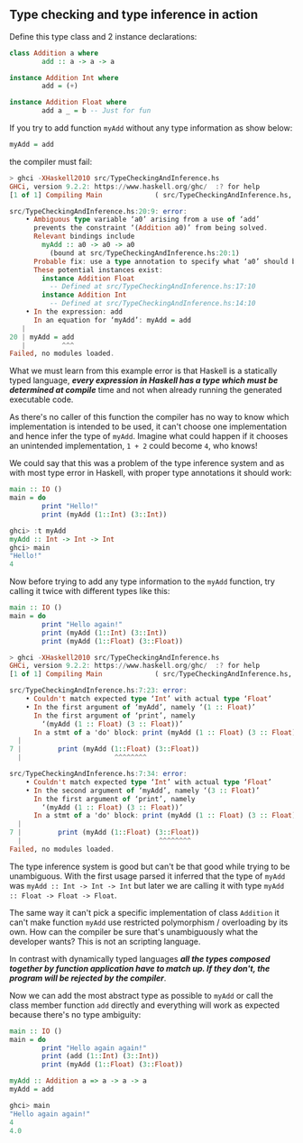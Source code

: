 ## Type checking and type inference in action

Define this type class and 2 instance declarations:

```haskell
class Addition a where
        add :: a -> a -> a

instance Addition Int where
        add = (+)

instance Addition Float where
        add a _ = b -- Just for fun
```

If you try to add function ```myAdd``` without any type information as show
below:

```haskell
myAdd = add
```

the compiler must fail:

```haskell
> ghci -XHaskell2010 src/TypeCheckingAndInference.hs
GHCi, version 9.2.2: https://www.haskell.org/ghc/  :? for help
[1 of 1] Compiling Main             ( src/TypeCheckingAndInference.hs, interpreted )

src/TypeCheckingAndInference.hs:20:9: error:
    • Ambiguous type variable ‘a0’ arising from a use of ‘add’
      prevents the constraint ‘(Addition a0)’ from being solved.
      Relevant bindings include
        myAdd :: a0 -> a0 -> a0
          (bound at src/TypeCheckingAndInference.hs:20:1)
      Probable fix: use a type annotation to specify what ‘a0’ should be.
      These potential instances exist:
        instance Addition Float
          -- Defined at src/TypeCheckingAndInference.hs:17:10
        instance Addition Int
          -- Defined at src/TypeCheckingAndInference.hs:14:10
    • In the expression: add
      In an equation for ‘myAdd’: myAdd = add
   |
20 | myAdd = add
   |         ^^^
Failed, no modules loaded.
```

What we must learn from this example error is that Haskell is a statically typed
language, ***every expression in Haskell has a type which must be determined at
compile*** time and not when already running the generated executable code.

As there's no caller of this function the compiler has no way to know which
implementation is intended to be used, it can't choose one implementation and
hence infer the type of ```myAdd```. Imagine what could happen if it chooses an
unintended implementation, ```1 + 2``` could become ```4```, who knows!

We could say that this was a problem of the type inference system and as with
most type error in Haskell, with proper type annotations it should work:

```haskell
main :: IO ()
main = do
        print "Hello!"
        print (myAdd (1::Int) (3::Int))
```

```haskell
ghci> :t myAdd
myAdd :: Int -> Int -> Int
ghci> main
"Hello!"
4
```

Now before trying to add any type information to the ```myAdd``` function, try
calling it twice with different types like this:

```haskell
main :: IO ()
main = do
        print "Hello again!"
        print (myAdd (1::Int) (3::Int))
        print (myAdd (1::Float) (3::Float))
```

```haskell
> ghci -XHaskell2010 src/TypeCheckingAndInference.hs
GHCi, version 9.2.2: https://www.haskell.org/ghc/  :? for help
[1 of 1] Compiling Main             ( src/TypeCheckingAndInference.hs, interpreted )

src/TypeCheckingAndInference.hs:7:23: error:
    • Couldn't match expected type ‘Int’ with actual type ‘Float’
    • In the first argument of ‘myAdd’, namely ‘(1 :: Float)’
      In the first argument of ‘print’, namely
        ‘(myAdd (1 :: Float) (3 :: Float))’
      In a stmt of a 'do' block: print (myAdd (1 :: Float) (3 :: Float))
  |
7 |         print (myAdd (1::Float) (3::Float))
  |                       ^^^^^^^^

src/TypeCheckingAndInference.hs:7:34: error:
    • Couldn't match expected type ‘Int’ with actual type ‘Float’
    • In the second argument of ‘myAdd’, namely ‘(3 :: Float)’
      In the first argument of ‘print’, namely
        ‘(myAdd (1 :: Float) (3 :: Float))’
      In a stmt of a 'do' block: print (myAdd (1 :: Float) (3 :: Float))
  |
7 |         print (myAdd (1::Float) (3::Float))
  |                                  ^^^^^^^^
Failed, no modules loaded.
```

The type inference system is good but can't be that good while trying to be
unambiguous. With the first usage parsed it inferred that the type of
```myAdd``` was ```myAdd :: Int -> Int -> Int``` but later we are calling it
with type ```myAdd :: Float -> Float -> Float```.

The same way it can't pick a specific implementation of class ```Addition``` it
can't make function ```myAdd``` use restricted polymorphism / overloading by its
own. How can the compiler be sure that's unambiguously what the developer wants?
This is not an scripting language.

In contrast with dynamically typed languages ***all the types composed together
by function application have to match up. If they don't, the program will be
rejected by the compiler***.

Now we can add the most abstract type as possible to ```myAdd``` or call the
class member function ```add``` directly and everything will work as expected
because there's no type ambiguity:

```haskell
main :: IO ()
main = do
        print "Hello again again!"
        print (add (1::Int) (3::Int))
        print (myAdd (1::Float) (3::Float))

myAdd :: Addition a => a -> a -> a
myAdd = add
```

```haskell
ghci> main
"Hello again again!"
4
4.0
```
